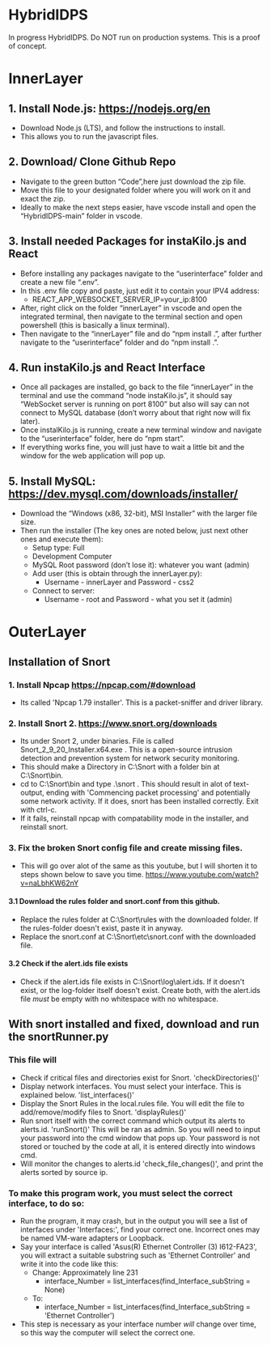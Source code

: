 # HybridIDPS
In progress HybridIDPS. Do NOT run on production systems. This is a proof of concept.

# InnerLayer

## 1. Install Node.js: https://nodejs.org/en
- Download Node.js (LTS), and follow the instructions to install. 
- This allows you to run the javascript files.

## 2. Download/ Clone Github Repo
- Navigate to the green button “Code”,here just download the zip file.
- Move this file to your designated folder where you will work on it and exact the zip.
- Ideally to make the next steps easier, have vscode install and open the “HybridIDPS-main” folder in vscode.

## 3. Install needed Packages for instaKilo.js and React
- Before installing any packages navigate to the “userinterface” folder and create a new file “.env”.
- In this .env file copy and paste, just edit it to contain your IPV4 address:
    * REACT_APP_WEBSOCKET_SERVER_IP=your_ip:8100
- After, right click on the folder “innerLayer” in vscode and open the integrated terminal, then navigate to the terminal section and open powershell (this is basically a linux terminal).
- Then navigate to the “innerLayer” file and do “npm install .”, after further navigate to the “userinterface” folder and do “npm install .”.

## 4. Run instaKilo.js and React Interface
- Once all packages are installed, go back to the file “innerLayer” in the terminal and use the command “node instaKilo.js”, it should say “WebSocket server is running on port 8100” but also will say can not connect to MySQL database (don’t worry about that right now will fix later).
- Once instalKilo.js is running, create a new terminal window and navigate to the “userinterface” folder, here do “npm start”.
- If everything works fine, you will just have to wait a little bit and the window for the web application will pop up.

## 5. Install MySQL: https://dev.mysql.com/downloads/installer/ 
- Download the “Windows (x86, 32-bit), MSI Installer” with the larger file size.
- Then run the installer (The key ones are noted below, just next other ones and execute them):
   * Setup type: Full
   * Development Computer
   * MySQL Root password (don’t lose it): whatever you want (admin)
   * Add user (this is obtain through the innerLayer.py): 
      - Username - innerLayer and Password - css2
   * Connect to server: 
      - Username - root and Password - what you set it (admin)


# OuterLayer

## Installation of Snort

### 1. Install Npcap https://npcap.com/#download  
- Its called 'Npcap 1.79 installer'. This is a packet-sniffer and driver library.

### 2. Install Snort 2. https://www.snort.org/downloads
- Its under Snort 2, under binaries. File is called Snort_2_9_20_Installer.x64.exe . This is a open-source intrusion detection and prevention system for network security monitoring.
- This should make a Directory in C:\Snort with a folder bin at C:\Snort\bin.
- cd to C:\Snort\bin and type .\snort  . This should result in alot of text-output, ending with 'Commencing packet processing' and potentially some network activity. If it does, snort has been installed correctly. Exit with ctrl-c.
- If it fails, reinstall npcap with compatability mode in the installer, and reinstall snort. 

### 3. Fix the broken Snort config file and create missing files. 
  - This will go over alot of the same as this youtube, but I will shorten it to steps shown below to save you time. https://www.youtube.com/watch?v=naLbhKW62nY
#### 3.1 Download the rules folder and snort.conf from this github.
  - Replace the rules folder at C:\Snort\rules with the downloaded folder. If the rules-folder doesn't exist, paste it in anyway.
  - Replace the snort.conf at C:\Snort\etc\snort.conf with the downloaded file. 

#### 3.2 Check if the alert.ids file exists
- Check if the alert.ids file exists in C:\Snort\log\alert.ids. If it doesn't exist, or the log-folder itself doesn't exist. Create both, with the alert.ids file *must* be empty with no whitespace with no whitespace.

## With snort installed and fixed, download and run the snortRunner.py
### This file will
  - Check if critical files and directories exist for Snort. 'checkDirectories()'
  - Display network interfaces. You must select your interface. This is explained below. 'list_interfaces()'
  - Display the Snort Rules in the local.rules file. You will edit the file to add/remove/modify files to Snort. 'displayRules()'
  - Run snort itself with the correct command which output its alerts to alerts.id. 'runSnort()' This will be ran as admin. So you will need to input your password into the cmd window that pops up. Your password is not stored or touched by the code at all, it is entered directly into windows cmd.
  - Will monitor the changes to alerts.id 'check_file_changes()', and print the alerts sorted by source ip. 
    
### To make this program work, you must select the correct interface, to do so:
  - Run the program, it may crash, but in the output you will see a list of interfaces under 'Interfaces:', find your correct one. Incorrect ones may be named VM-ware adapters or Loopback.
  - Say your interface is called 'Asus(R) Ethernet Controller (3) I612-FA23', you will extract a suitable substring such as 'Ethernet Controller' and write it into the code like this:
      * Change: Approximately line 231
         - interface_Number = list_interfaces(find_Interface_subString = None)
      * To:
         - interface_Number = list_interfaces(find_Interface_subString = 'Ethernet Controller')
- This step is necessary as your interface number *will* change over time, so this way the computer will select the correct one. 
  
